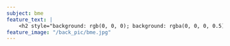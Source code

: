 ```yaml
---
subject: bme
feature_text: |
    <h2 style="background: rgb(0, 0, 0); background: rgba(0, 0, 0, 0.5); color: #f1f1f1; padding: 10px;">BME</h2>
feature_image: "/back_pic/bme.jpg"
---
```

